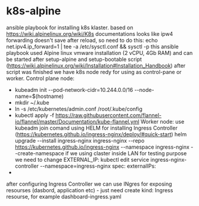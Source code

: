 # k8s-alpine
ansible playbook for installing k8s klaster. based on  https://wiki.alpinelinux.org/wiki/K8s documentations
looks like ipw4 forwarding doesn't save after reload, so need to do this: echo net.ipv4.ip_forward=1 | tee -a /etc/sysctl.conf && sysctl -p
this ansible playbook used Alpine linux vmware installation (2 vCPU, 4Gb RAM) and can be started after setup-alpine and setup-bootable script (https://wiki.alpinelinux.org/wiki/Installation#Installation_Handbook) after script was finished we have k8s node redy for using as control-pane or worker.
Control plane node:
 - kubeadm init --pod-network-cidr=10.244.0.0/16 --node-name=$(hostname)
 - mkdir ~/.kube
 - ln -s /etc/kubernetes/admin.conf /root/.kube/config
 - kubectl apply -f https://raw.githubusercontent.com/flannel-io/flannel/master/Documentation/kube-flannel.yml
Worker node: use kubeadm join comand
using HELM for installing Ingress Controller (https://kubernetes.github.io/ingress-nginx/deploy/#quick-start)
helm upgrade --install ingress-nginx ingress-nginx   --repo https://kubernetes.github.io/ingress-nginx   --namespace ingress-nginx --create-namespace
if we using claster inside LAN for testing purpose we need to change EXTERNAL_IP:
kubectl edit service ingress-nginx-controller --namespace=ingress-nginx
spec:
  externalIPs:
  - <eth0 IP>
after configuring Ingress Controller we can use INgres for exposing resourses (dasbord, application etc) - just need create kind: Ingress resourse, for example dashboard-ingress.yaml
